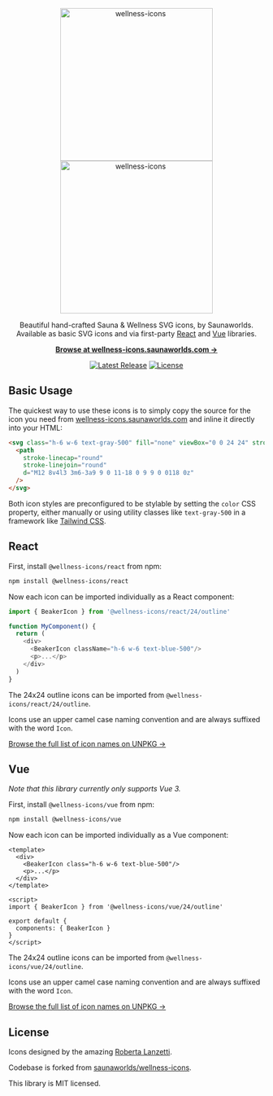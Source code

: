 <p align="center">
  <a href="https://wellness-icons.saunaworlds.com/#gh-light-mode-only" target="_blank">
    <img src="./.github/logo-light.svg" alt="wellness-icons" width="300">
  </a>
  <a href="https://wellness-icons.saunaworlds.com/#gh-dark-mode-only" target="_blank">
    <img src="./.github/logo-dark.svg" alt="wellness-icons" width="300">
  </a>
</p>

<p align="center">
  Beautiful hand-crafted Sauna & Wellness SVG icons, by Saunaworlds. <br>Available as basic SVG icons and via first-party <a href="#react">React</a> and <a href="#vue">Vue</a> libraries.
<p>

<p align="center">
  <a href="https://wellness-icons.saunaworlds.com"><strong>Browse at wellness-icons.saunaworlds.com &rarr;</strong></a>
</p>


<p align="center">
    <a href="https://github.com/saunaworlds/wellness-icons/releases"><img src="https://img.shields.io/npm/v/wellness-icons" alt="Latest Release"></a>
    <a href="https://github.com/saunaworlds/wellness-icons/blob/main/LICENSE"><img src="https://img.shields.io/npm/l/wellness-icons.svg" alt="License"></a>
</p>


## Basic Usage

The quickest way to use these icons is to simply copy the source for the icon you need from [wellness-icons.saunaworlds.com](https://wellness-icons.saunaworlds.com) and inline it directly into your HTML:

```html
<svg class="h-6 w-6 text-gray-500" fill="none" viewBox="0 0 24 24" stroke="currentColor" stroke-width="2">
  <path
    stroke-linecap="round"
    stroke-linejoin="round"
    d="M12 8v4l3 3m6-3a9 9 0 11-18 0 9 9 0 0118 0z"
  />
</svg>
```

Both icon styles are preconfigured to be stylable by setting the `color` CSS property, either manually or using utility classes like `text-gray-500` in a framework like [Tailwind CSS](https://tailwindcss.com).

## React

First, install `@wellness-icons/react` from npm:

```sh
npm install @wellness-icons/react
```

Now each icon can be imported individually as a React component:

```js
import { BeakerIcon } from '@wellness-icons/react/24/outline'

function MyComponent() {
  return (
    <div>
      <BeakerIcon className="h-6 w-6 text-blue-500"/>
      <p>...</p>
    </div>
  )
}
```

The 24x24 outline icons can be imported from `@wellness-icons/react/24/outline`.

Icons use an upper camel case naming convention and are always suffixed with the word `Icon`.

[Browse the full list of icon names on UNPKG &rarr;](https://unpkg.com/browse/@wellness-icons/react/24/outline/)


## Vue

*Note that this library currently only supports Vue 3.*

First, install `@wellness-icons/vue` from npm:

```sh
npm install @wellness-icons/vue
```

Now each icon can be imported individually as a Vue component:

```vue
<template>
  <div>
    <BeakerIcon class="h-6 w-6 text-blue-500"/>
    <p>...</p>
  </div>
</template>

<script>
import { BeakerIcon } from '@wellness-icons/vue/24/outline'

export default {
  components: { BeakerIcon }
}
</script>
```

The 24x24 outline icons can be imported from `@wellness-icons/vue/24/outline`.

Icons use an upper camel case naming convention and are always suffixed with the word `Icon`.

[Browse the full list of icon names on UNPKG &rarr;](https://unpkg.com/browse/@wellness-icons/vue/24/outline/)

## License

Icons designed by the amazing [Roberta Lanzetti](https://www.robertalanzetti.it/).

Codebase is forked from [saunaworlds/wellness-icons](https://github.com/saunaworlds/wellness-icons).

This library is MIT licensed.
